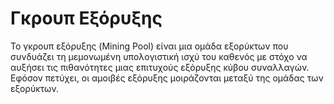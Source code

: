# Γκρουπ Εξόρυξης

Το γκρουπ εξόρυξης (Mining Pool) είναι μια ομάδα εξορύκτων που συνδυάζει τη μεμονωμένη υπολογιστική ισχύ του καθενός με στόχο να αυξήσει τις πιθανότητες μιας επιτυχούς εξόρυξης κύβου συναλλαγών. Εφόσον πετύχει, οι αμοιβές εξόρυξης μοιράζονται μεταξύ της ομάδας των εξορύκτων.
